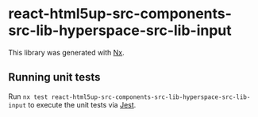 # react-html5up-src-components-src-lib-hyperspace-src-lib-input

This library was generated with [Nx](https://nx.dev).

## Running unit tests

Run `nx test react-html5up-src-components-src-lib-hyperspace-src-lib-input` to execute the unit tests via [Jest](https://jestjs.io).
